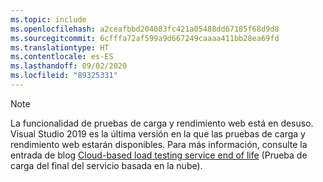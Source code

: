 ```yaml
---
ms.topic: include
ms.openlocfilehash: a2ceafbbd204083fc421a05488dd67185f68d9d8
ms.sourcegitcommit: 6cfffa72af599a9d667249caaaa411bb28ea69fd
ms.translationtype: HT
ms.contentlocale: es-ES
ms.lasthandoff: 09/02/2020
ms.locfileid: "89325331"
---
```

> [!NOTE]
> La funcionalidad de pruebas de carga y rendimiento web está en desuso. Visual Studio 2019 es la última versión en la que las pruebas de carga y rendimiento web estarán disponibles. Para más información, consulte la entrada de blog [Cloud-based load testing service end of life](https://devblogs.microsoft.com/devops/cloud-based-load-testing-service-eol/) (Prueba de carga del final del servicio basada en la nube).